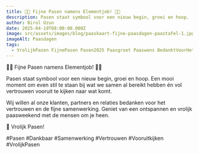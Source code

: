 ```yaml
---
title: 🌷🐣 Fijne Pasen namens Elementjob! 🐣🌷
description: Pasen staat symbool voor een nieuw begin, groei en hoop.
author: Birol Uzun
date: 2025-04-19T08:00:00.000Z
image: src/assets/images/blog/paaskaart-fijne-paasdagen-paastafel-1.jpg
imageAlt: Paasdagen
tags:
  - VrolijkPasen FijnePasen Pasen2025 Paasgroet Paaswens BedanktVoorHetVertrouwen
---
```


🌷🐣 Fijne Pasen namens Elementjob! 🐣🌷

Pasen staat symbool voor een nieuw begin, groei en hoop. Een mooi moment om even stil te staan bij wat we samen al bereikt hebben én vol vertrouwen vooruit te kijken naar wat komt.

Wij willen al onze klanten, partners en relaties bedanken voor het vertrouwen en de fijne samenwerking. Geniet van een ontspannen en vrolijk paasweekend met de mensen om je heen.

💛 Vrolijk Pasen!


#Pasen #Dankbaar #Samenwerking #Vertrouwen #Vooruitkijken #VrolijkPasen
